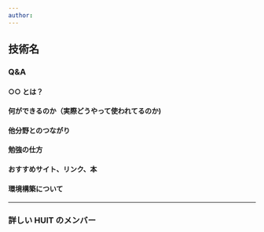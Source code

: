 ```yaml
---
author: 
---
```


## 技術名

### Q&A

#### ○○ とは？

#### 何ができるのか（実際どうやって使われてるのか)

#### 他分野とのつながり

#### 勉強の仕方

#### おすすめサイト、リンク、本

#### 環境構築について

---

  <!-- 好きな記事書いてください -->


### 詳しい HUIT のメンバー

  <!-- Twitterのリンクとか -->